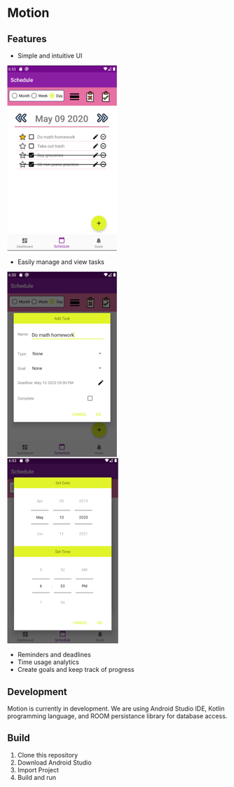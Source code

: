 # Motion

## Features
- Simple and intuitive UI    
<img src="https://github.com/rhyzue/Motion/blob/master/misc/sc_viewTasks.png" width="250"/>

- Easily manage and view tasks

<img src="https://github.com/rhyzue/Motion/blob/master/misc/sc_addTask.png" width="250"/>     <img src="https://github.com/rhyzue/Motion/blob/master/misc/sc_setDeadline.png" width="253"/>

- Reminders and deadlines
- Time usage analytics
- Create goals and keep track of progress



## Development
Motion is currently in development. 
We are using Android Studio IDE, Kotlin programming language, and ROOM persistance library for database access. 

## Build
1. Clone this repository
2. Download Android Studio
3. Import Project
4. Build and run

